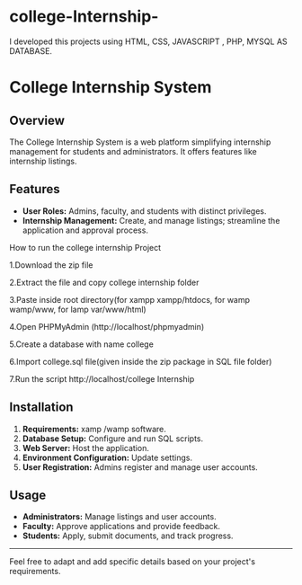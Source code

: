 # college-Internship-
I developed this projects using HTML, CSS, JAVASCRIPT , PHP, MYSQL AS DATABASE.
# College Internship System

## Overview

The College Internship System is a web platform simplifying internship management for students and administrators. It offers features like internship listings.

## Features

- **User Roles:** Admins, faculty, and students with distinct privileges.
- **Internship Management:** Create, and manage listings; streamline the application and approval process.

How to run the college internship  Project

1.Download the zip file

2.Extract the file and copy college internship folder

3.Paste inside root directory(for xampp xampp/htdocs, for wamp wamp/www, for lamp var/www/html)

4.Open PHPMyAdmin (http://localhost/phpmyadmin)

5.Create a database with name college

6.Import college.sql file(given inside the zip package in SQL file folder)

7.Run the script http://localhost/college Internship


## Installation

1. **Requirements:** xamp /wamp software.
2. **Database Setup:** Configure and run SQL scripts.
3. **Web Server:** Host the application.
4. **Environment Configuration:** Update settings.
5. **User Registration:** Admins register and manage user accounts.

## Usage

- **Administrators:** Manage listings and user accounts.
- **Faculty:** Approve applications and provide feedback.
- **Students:** Apply, submit documents, and track progress.

---

Feel free to adapt and add specific details based on your project's requirements.
